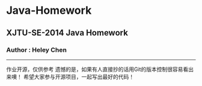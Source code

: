 # Java-Homework
## XJTU-SE-2014 Java Homework
### Author : Heley Chen
***
作业开源，仅供参考
遗憾的是，如果有人直接抄的话用Git的版本控制很容易看出来噢！
希望大家参与开源项目，一起写出最好的代码！
